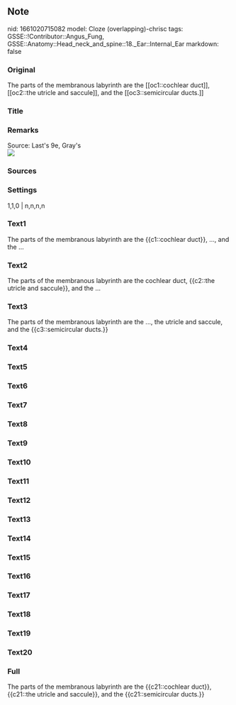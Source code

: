 ## Note
nid: 1661020715082
model: Cloze (overlapping)-chrisc
tags: GSSE::!Contributor::Angus_Fung, GSSE::Anatomy::Head_neck_and_spine::18._Ear::Internal_Ear
markdown: false

### Original
The parts of the membranous labyrinth are the [[oc1::cochlear duct]], [[oc2::the utricle and saccule]], and the [[oc3::semicircular ducts.]]

### Title


### Remarks
<div>
  Source: Last's 9e, Gray's
</div><img src=
"paste-f033c28ffbb9111f040f7f5d3ed4a184263a72d6.jpg">

### Sources


### Settings
1,1,0 | n,n,n,n

### Text1
The parts of the membranous labyrinth are the {{c1::cochlear duct}}, ..., and the ...

### Text2
The parts of the membranous labyrinth are the cochlear duct, {{c2::the utricle and saccule}}, and the ...

### Text3
The parts of the membranous labyrinth are the ..., the utricle and saccule, and the {{c3::semicircular ducts.}}

### Text4


### Text5


### Text6


### Text7


### Text8


### Text9


### Text10


### Text11


### Text12


### Text13


### Text14


### Text15


### Text16


### Text17


### Text18


### Text19


### Text20


### Full
The parts of the membranous labyrinth are the {{c21::cochlear duct}}, {{c21::the utricle and saccule}}, and the {{c21::semicircular ducts.}}
